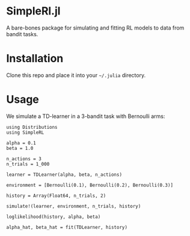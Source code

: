SimpleRl.jl
===========

A bare-bones package for simulating and fitting RL models
to data from bandit tasks.

# Installation

Clone this repo and place it into your `~/.julia` directory.

# Usage

We simulate a TD-learner in a 3-bandit task with Bernoulli arms:

	using Distributions
	using SimpleRL

	alpha = 0.1
	beta = 1.0

	n_actions = 3
	n_trials = 1_000

	learner = TDLearner(alpha, beta, n_actions)

	environment = [Bernoulli(0.1), Bernoulli(0.2), Bernoulli(0.3)]

	history = Array(Float64, n_trials, 2)

	simulate!(learner, environment, n_trials, history)

	loglikelihood(history, alpha, beta)

	alpha_hat, beta_hat = fit(TDLearner, history)
